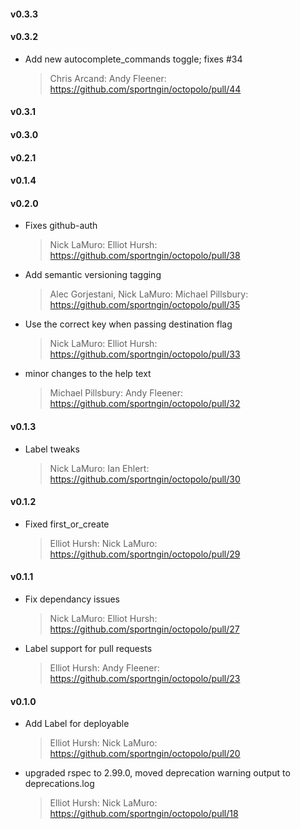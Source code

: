 #### v0.3.3
#### v0.3.2
* Add new autocomplete_commands toggle; fixes #34

  > Chris Arcand: Andy Fleener: https://github.com/sportngin/octopolo/pull/44

#### v0.3.1
#### v0.3.0
#### v0.2.1
#### v0.1.4
#### v0.2.0
* Fixes github-auth

  > Nick LaMuro: Elliot Hursh: https://github.com/sportngin/octopolo/pull/38

* Add semantic versioning tagging

  > Alec Gorjestani, Nick LaMuro: Michael Pillsbury: https://github.com/sportngin/octopolo/pull/35

* Use the correct key when passing destination flag

  > Nick LaMuro: Elliot Hursh: https://github.com/sportngin/octopolo/pull/33

* minor changes to the help text

  > Michael Pillsbury: Andy Fleener: https://github.com/sportngin/octopolo/pull/32

#### v0.1.3

* Label tweaks

  > Nick LaMuro: Ian Ehlert: https://github.com/sportngin/octopolo/pull/30

#### v0.1.2

* Fixed first_or_create

  > Elliot Hursh: Nick LaMuro: https://github.com/sportngin/octopolo/pull/29

#### v0.1.1

* Fix dependancy issues

  > Nick LaMuro: Elliot Hursh: https://github.com/sportngin/octopolo/pull/27

* Label support for pull requests

  > Elliot Hursh: Andy Fleener: https://github.com/sportngin/octopolo/pull/23

#### v0.1.0

* Add Label for deployable

  > Elliot Hursh: Nick LaMuro: https://github.com/sportngin/octopolo/pull/20

* upgraded rspec to 2.99.0, moved deprecation warning output to deprecations.log

  > Elliot Hursh: Nick LaMuro: https://github.com/sportngin/octopolo/pull/18

